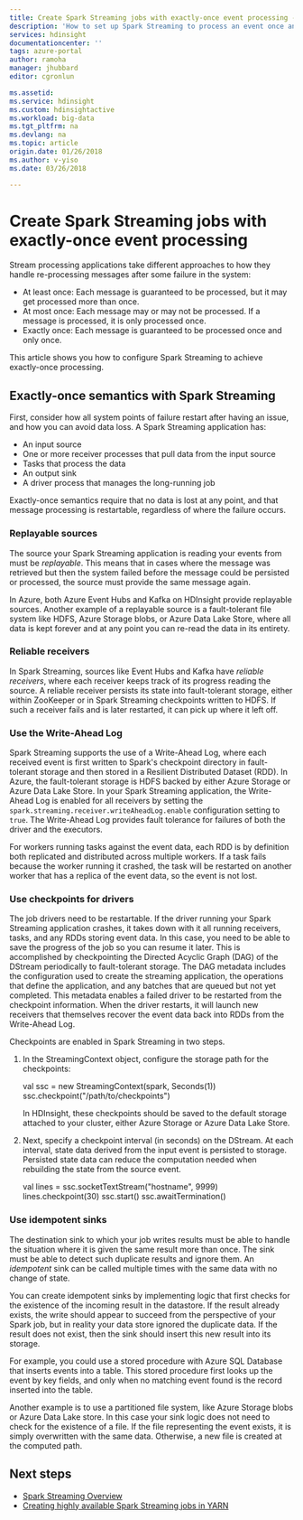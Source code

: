```yaml
---
title: Create Spark Streaming jobs with exactly-once event processing - Azure HDInsight
description: 'How to set up Spark Streaming to process an event once and only once.'
services: hdinsight
documentationcenter: ''
tags: azure-portal
author: ramoha
manager: jhubbard
editor: cgronlun

ms.assetid: 
ms.service: hdinsight
ms.custom: hdinsightactive
ms.workload: big-data
ms.tgt_pltfrm: na
ms.devlang: na
ms.topic: article
origin.date: 01/26/2018
ms.author: v-yiso
ms.date: 03/26/2018

---
```

# Create Spark Streaming jobs with exactly-once event processing

Stream processing applications take different approaches to how they handle re-processing messages after some failure in the system:

* At least once: Each message is guaranteed to be processed, but it may get processed more than once.
* At most once: Each message may or may not be processed. If a message is processed, it is only processed once.
* Exactly once: Each message is guaranteed to be processed once and only once.

This article shows you how to configure Spark Streaming to achieve exactly-once processing.

## Exactly-once semantics with Spark Streaming

First, consider how all system points of failure restart after having an issue, and how you can avoid data loss. A Spark Streaming application has:

* An input source
* One or more receiver processes that pull data from the input source
* Tasks that process the data
* An output sink
* A driver process that manages the long-running job

Exactly-once semantics require that no data is lost at any point, and that message processing is restartable, regardless of where the failure occurs.

### Replayable sources

The source your Spark Streaming application is reading your events from must be *replayable*. This means that in cases where the message was retrieved but then the system failed before the message could be persisted or processed, the source must provide the same message again.

In Azure, both Azure Event Hubs and Kafka on HDInsight provide replayable sources. Another example of a replayable source is a fault-tolerant file system like HDFS, Azure Storage blobs, or Azure Data Lake Store, where all data is kept forever and at any point you can re-read the data in its entirety.

### Reliable receivers

In Spark Streaming, sources like Event Hubs and Kafka have *reliable receivers*, where each receiver keeps track of its progress reading the source. A reliable receiver persists its state into fault-tolerant storage, either within ZooKeeper or in Spark Streaming checkpoints written to HDFS. If such a receiver fails and is later restarted, it can pick up where it left off.

### Use the Write-Ahead Log

Spark Streaming supports the use of a Write-Ahead Log, where each received event is first written to Spark's checkpoint directory in fault-tolerant storage and then stored in a Resilient Distributed Dataset (RDD). In Azure, the fault-tolerant storage is HDFS backed by either Azure Storage or Azure Data Lake Store. In your Spark Streaming application, the Write-Ahead Log is enabled for all receivers by setting the `spark.streaming.receiver.writeAheadLog.enable` configuration setting to `true`. The Write-Ahead Log provides fault tolerance for failures of both the driver and the executors.

For workers running tasks against the event data, each RDD is by definition both replicated and distributed across multiple workers. If a task fails because the worker running it crashed, the task will be restarted on another worker that has a replica of the event data, so the event is not lost.

### Use checkpoints for drivers

The job drivers need to be restartable. If the driver running your Spark Streaming application crashes, it takes down with it all running receivers, tasks, and any RDDs storing event data. In this case, you need to be able to save the progress of the job so you can resume it later. This is accomplished by checkpointing the Directed Acyclic Graph (DAG) of the DStream periodically to fault-tolerant storage. The DAG metadata includes the configuration used to create the streaming application, the operations that define the application, and any batches that are queued but not yet completed. This metadata enables a failed driver to be restarted from the checkpoint information. When the driver restarts, it will launch new receivers that themselves recover the event data back into RDDs from the Write-Ahead Log.

Checkpoints are enabled in Spark Streaming in two steps. 

1. In the StreamingContext object, configure the storage path for the checkpoints:

    val ssc = new StreamingContext(spark, Seconds(1))
    ssc.checkpoint("/path/to/checkpoints")

    In HDInsight, these checkpoints should be saved to the default storage attached to your cluster, either Azure Storage or Azure Data Lake Store.

2. Next, specify a checkpoint interval (in seconds) on the DStream. At each interval, state data derived from the input event is persisted to storage. Persisted state data can reduce the computation needed when rebuilding the state from the source event.

    val lines = ssc.socketTextStream("hostname", 9999)
    lines.checkpoint(30)
    ssc.start()
    ssc.awaitTermination()

### Use idempotent sinks

The destination sink to which your job writes results must be able to handle the situation where it is given the same result more than once. The sink must be able to detect such duplicate results and ignore them. An *idempotent* sink can be called multiple times with the same data with no change of state.

You can create idempotent sinks by implementing logic that first checks for the existence of the incoming result in the datastore. If the result already exists, the write should appear to succeed from the perspective of your Spark job, but in reality your data store ignored the duplicate data. If the result does not exist, then the sink should insert this new result into its storage. 

For example, you could use a stored procedure with Azure SQL Database that inserts events into a table. This stored procedure first looks up the event by key fields, and only when no matching event found is the record inserted into the table.

Another example is to use a partitioned file system, like Azure Storage blobs or Azure Data Lake store. In this case your sink logic does not need to check for the existence of a file. If the file representing the event exists, it is simply overwritten with the same data. Otherwise, a new file is created at the computed path.

## Next steps

* [Spark Streaming Overview](apache-spark-streaming-overview.md)
* [Creating highly available Spark Streaming jobs in YARN](apache-spark-streaming-high-availability.md)
